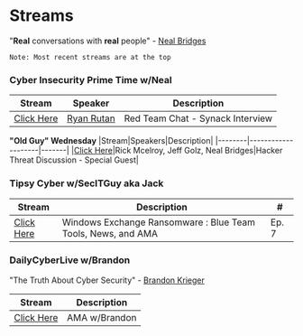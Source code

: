 # Streams

"**Real** conversations with **real** people" - [Neal Bridges](https://www.linkedin.com/in/nealbridges)

`Note: Most recent streams are at the top` 

### Cyber Insecurity Prime Time w/Neal

|Stream|Speaker|Description|
|-------|-----------------|------|
|[Click Here](https://www.twitch.tv/videos/942355203?filter=archives&sort=time)|[Ryan Rutan](https://www.twitch.tv/videos/942355203?filter=archives&sort=time)| Red Team Chat - Synack Interview|


**"Old Guy" Wednesday**
|Stream|Speakers|Description|
|--------|--------------------|-------|
|[Click Here](https://www.twitch.tv/videos/944736331?filter=archives&sort=time)|Rick Mcelroy, Jeff Golz, Neal Bridges|Hacker Threat Discussion - Special Guest|


### Tipsy Cyber w/SecITGuy aka Jack
|Stream|Description|#|
|----|-----------|------------|
|[Click Here](https://www.twitch.tv/videos/947167840?filter=archives&sort=time)|Windows Exchange Ransomware : Blue Team Tools, News, and AMA |Ep. 7|


### DailyCyberLive w/Brandon

"The Truth About Cyber Security" - [Brandon Krieger](https://www.linkedin.com/in/brandonkrieger/)

|Stream|Description|
|-------|------------------------|
|[Click Here](https://www.twitch.tv/videos/944612356?filter=archives&sort=time)|AMA w/Brandon|

